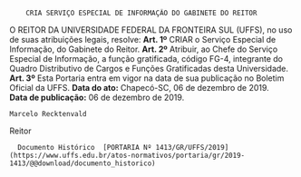         CRIA SERVIÇO ESPECIAL DE INFORMAÇÃO DO GABINETE DO REITOR  

 O REITOR DA UNIVERSIDADE FEDERAL DA FRONTEIRA SUL (UFFS), no uso de suas atribuições legais, resolve:   **Art. 1º**  CRIAR o Serviço Especial de Informação, do Gabinete do Reitor.   **Art. 2º**  Atribuir, ao Chefe do Serviço Especial de Informação, a função gratificada, código FG-4, integrante do Quadro Distributivo de Cargos e Funções Gratificadas desta Universidade.   **Art. 3º**  Esta Portaria entra em vigor na data de sua publicação no Boletim Oficial da UFFS.        **Data do ato:** Chapecó-SC, 06 de dezembro de 2019.   
 **Data de publicação:**  06 de dezembro de 2019. 

    Marcelo Recktenvald   
 Reitor 

      Documento Histórico  [PORTARIA Nº 1413/GR/UFFS/2019](https://www.uffs.edu.br/atos-normativos/portaria/gr/2019-1413/@@download/documento_historico)     
      